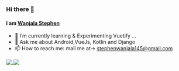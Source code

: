 ### Hi there 👋
#### I am [Wanjala Stephen](https://wanjalastephen.vercel.app/)

<!--
**stephenWanjala/stephenWanjala** is a ✨ _special_ ✨ repository because its `README.md` (this file) appears on your GitHub profile.

Here are some ideas to get you started:

- 🔭 I’m currently working on ...
- 👯 I’m looking to collaborate on ...
- 🤔 I’m looking for help with ... -->
- 🌱 I’m currently learning & Experimenting Vuetify ...
- 💬 Ask me about Android,VueJs, Kotlin and Django
- 📫 How to reach me: mail me at-> stephenwanjala145@gmail.com 
<!--
- 😄 Pronouns: ...
- ⚡ Fun fact: ...
-->
<a href="https://github.com/stephenWanjala">
  <img align="center" src="https://github-readme-stats.vercel.app/api?username=stephenWanjala&show_icons=true&bg_color=262B33&text_color=FFFFFF" />
</a>
<a href="https://github.com/stephenWanjala">
  <img align="center" src="https://github-readme-stats.vercel.app/api/top-langs/?username=stephenWanjala&show_icons=true&bg_color=262B33&text_color=FFFFFF&layout=compact&hide=less,javascript,css,scss,html,cmake,c++" />
</a>

